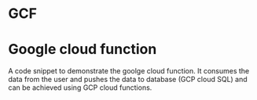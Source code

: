 # GCF
# Google cloud function
A code snippet to demonstrate the goolge cloud function. It consumes the data from the user and pushes the data to database (GCP cloud SQL) and can be achieved using GCP cloud functions.
